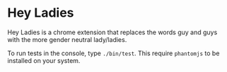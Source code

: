 # Hey Ladies

Hey Ladies is a chrome extension that replaces the words guy and guys with the more gender neutral lady/ladies.

To run tests in the console, type `./bin/test`. This require `phantomjs` to be installed on your system.
